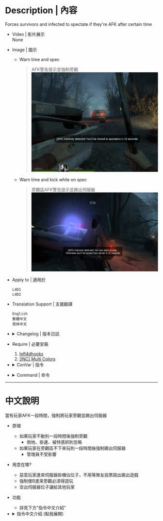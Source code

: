 # Description | 內容
Forces survivors and infected to spectate if they're AFK after certain time

* Video | 影片展示
<br/>None

* Image | 圖示
	*  Warn time and spec
        > AFK警告提示並強制旁觀
        <br/>![L4DVSAutoSpectateOnAFK_1](image/L4DVSAutoSpectateOnAFK_1.jpg)
	*  Warn time and kick while on spec
        > 旁觀區AFK警告提示並踢出伺服器
        <br/>![L4DVSAutoSpectateOnAFK_2](image/L4DVSAutoSpectateOnAFK_2.jpg)

* Apply to | 適用於
    ```
    L4D1
    L4D2
    ```

* Translation Support | 支援翻譯
	```
	English
	繁體中文
	简体中文
	```

* <details><summary>Changelog | 版本日誌</summary>

    * v2.3 (2023-3-9)
        * Improve afk detection
        * Add more Translation
        * Add multicolors 

    * v2.2
		* [AlliedModders Post](https://forums.alliedmods.net/showpost.php?p=2728816&postcount=98)
		* Add more hints
		* Fixed wrong timer
		* Remake code, convert code to latest syntax
		* Fix warnings when compiling on SourceMod 1.11.
		* Optimize code and improve performance
		* Translation Support

	* v1.3.1
        * [Original plugin from djromero](https://forums.alliedmods.net/showthread.php?p=761203)
</details>

* Require | 必要安裝
	1. [left4dhooks](https://forums.alliedmods.net/showthread.php?t=321696)
	2. [[INC] Multi Colors](https://github.com/fbef0102/L4D1_2-Plugins/releases/tag/Multi-Colors)

* <details><summary>ConVar | 指令</summary>

	* cfg/sourcemod/L4DVSAutoSpectateOnAFK.cfg
        ```php
        // Check/warn time interval
        l4d_specafk_checkinteral "1"

        // Players with these flags have immune to be kicked while spec. (Empty = Everyone, -1: Nobody)
        l4d_specafk_immune_access_flag "z"

        // If 1, kick enabled on afk while on spec
        l4d_specafk_kickenabled "1"

        // time before kick (while already on spec after warn)
        l4d_specafk_kicktime "30"

        // If 1, player will still be forced to spectate and kicked whether surviros leave saferoom or not.
        l4d_specafk_saferoom_ignore "0"

        // time before spec (after warn)
        l4d_specafk_spectime "15"

        // Warn time before kick (while already on spec)
        l4d_specafk_warnkicktime "60"

        // Warn time before spec
        l4d_specafk_warnspectime "20"
        ```
</details>

* <details><summary>Command | 命令</summary>

	None
</details>

- - - -
# 中文說明
當有玩家AFK一段時間，強制將玩家旁觀並踢出伺服器

* 原理
	* 如果玩家不動則一段時間後強制旁觀
        * 倒地、掛邊、被特感抓則忽略
    * 如果玩家在旁觀區不下來玩則一段時間後強制踢出伺服器
        * 管理員不受影響

* 用意在哪?
    * 惡意玩家進來伺服器掛機佔位子，不用等隊友投票跳出踢出遊戲
    * 強制傻B進來旁觀必須得遊玩
    * 空出伺服器位子讓給其他玩家

* 功能
	* 詳見下方"指令中文介紹"

* <details><summary>指令中文介紹 (點我展開)</summary>

	* cfg/sourcemod/L4DVSAutoSpectateOnAFK.cfg
        ```php
        // 每隔1秒檢查所有玩家AFK狀態
        l4d_specafk_checkinteral "1"

        // 擁有這權限的玩家在旁觀區不會被踢出伺服器 (留白 = 任何人都有權限, -1: 任何人都沒權限)
        l4d_specafk_immune_access_flag "z"

        // 為1時，啟動旁觀者AFK踢出伺服器
        l4d_specafk_kickenabled "1"

        // 為1時，即使玩家在安全區域內依然強制旁觀並踢出伺服器
        l4d_specafk_saferoom_ignore "0"

        // 在遊戲中偵測AFK 20秒後開始出現警告提示
        l4d_specafk_warnspectime "20"

        // 30秒後強制旁觀 (當已經檢測AFK一段時間過後)
        l4d_specafk_spectime "15"

        // 在旁觀區偵測AFK 60秒後開始出現警告提示
        l4d_specafk_warnkicktime "60"
        
        // 30秒後踢出伺服器 (當已經檢測AFK一段時間過後)
        l4d_specafk_kicktime "30"
        ```
</details>


